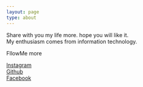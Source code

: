 ```yaml
---
layout: page
type: about
---
```


Share with you my life more. hope you will like it.<br>
My enthusiasm comes from information technology. <br>

FllowMe more

<a href="https://www.instagram.com/liu_yungchang/">Instagram</a><br>
<a href="https://iosadev.github.io/">Github</a><br>
<a href="https://www.facebook.com/profile.php?id=100008869745527">Facebook</a>
